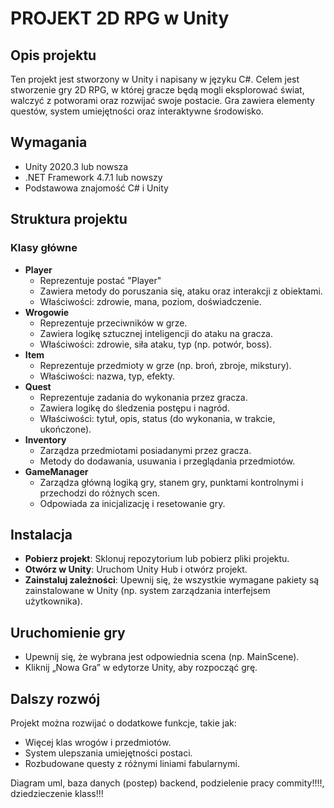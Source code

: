 <h1>PROJEKT 2D RPG w Unity</h1><h2>Opis projektu</h2><p>Ten projekt jest stworzony w Unity i napisany w języku C#. Celem jest stworzenie gry 2D RPG, w której gracze będą mogli eksplorować świat, walczyć z potworami oraz rozwijać swoje postacie. Gra zawiera elementy questów, system umiejętności oraz interaktywne środowisko.</p><h2>Wymagania</h2><ul><li>Unity 2020.3 lub nowsza</li><li>.NET Framework 4.7.1 lub nowszy</li><li>Podstawowa znajomość C# i Unity</li></ul><h2>Struktura projektu</h2><h3>Klasy główne</h3><ul><li><strong>Player</strong><ul><li>Reprezentuje postać "Player"</li><li>Zawiera metody do poruszania się, ataku oraz interakcji z obiektami.</li><li>Właściwości: zdrowie, mana, poziom, doświadczenie.</li></ul></li><li><strong>Wrogowie</strong><ul><li>Reprezentuje przeciwników w grze.</li><li>Zawiera logikę sztucznej inteligencji do ataku na gracza.</li><li>Właściwości: zdrowie, siła ataku, typ (np. potwór, boss).</li></ul></li><li><strong>Item</strong><ul><li>Reprezentuje przedmioty w grze (np. broń, zbroje, mikstury).</li><li>Właściwości: nazwa, typ, efekty.</li></ul></li><li><strong>Quest</strong><ul><li>Reprezentuje zadania do wykonania przez gracza.</li><li>Zawiera logikę do śledzenia postępu i nagród.</li><li>Właściwości: tytuł, opis, status (do wykonania, w trakcie, ukończone).</li></ul></li><li><strong>Inventory</strong><ul><li>Zarządza przedmiotami posiadanymi przez gracza.</li><li>Metody do dodawania, usuwania i przeglądania przedmiotów.</li></ul></li><li><strong>GameManager</strong><ul><li>Zarządza główną logiką gry, stanem gry, punktami kontrolnymi i przechodzi do różnych scen.</li><li>Odpowiada za inicjalizację i resetowanie gry.</li></ul></li></ul><h2>Instalacja</h2><ul><li><strong>Pobierz projekt</strong>: Sklonuj repozytorium lub pobierz pliki projektu.</li><li><strong>Otwórz w Unity</strong>: Uruchom Unity Hub i otwórz projekt.</li><li><strong>Zainstaluj zależności</strong>: Upewnij się, że wszystkie wymagane pakiety są zainstalowane w Unity (np. system zarządzania interfejsem użytkownika).</li></ul><h2>Uruchomienie gry</h2><ul><li>Upewnij się, że wybrana jest odpowiednia scena (np. MainScene).</li><li>Kliknij „Nowa Gra” w edytorze Unity, aby rozpocząć grę.</li></ul><h2>Dalszy rozwój</h2><p>Projekt można rozwijać o dodatkowe funkcje, takie jak:</p><ul><li>Więcej klas wrogów i przedmiotów.</li><li>System ulepszania umiejętności postaci.</li><li>Rozbudowane questy z różnymi liniami fabularnymi.</li></ul>


Diagram uml, baza danych (postep) backend, podzielenie pracy commity!!!!, dziedzieczenie klass!!!
